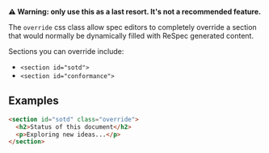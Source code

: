 **⚠️ Warning: only use this as a last resort. It's not a recommended feature.**

The `override` css class allow spec editors to completely override a section that would normally be dynamically filled with ReSpec generated content. 

Sections you can override include:

 * `<section id="sotd">` 
 * `<section id="conformance">`

## Examples

```HTML
<section id="sotd" class="override">
  <h2>Status of this document</h2>
  <p>Exploring new ideas...</p>
</section>
```